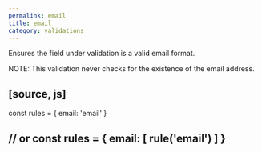 ```yaml
---
permalink: email
title: email
category: validations
---
```


Ensures the field under validation is a valid email format.
 
NOTE: This validation never checks for the existence of the email address.
 
[source, js]
----
const rules = {
  email: 'email'
}
 
// or
const rules = {
  email: [
    rule('email')
  ]
}
----